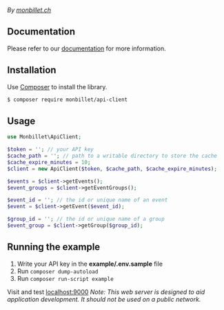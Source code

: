 *By [monbillet.ch](https://monbillet.ch/)*

## Documentation

Please refer to our [documentation](https://monbillet.ch/api/v1/doc) for more information.

## Installation

Use [Composer](https://getcomposer.org/) to install the library.

```bash
$ composer require monbillet/api-client
```

## Usage

```php
use Monbillet\ApiClient;

$token = ''; // your API key
$cache_path = ''; // path to a writable directory to store the cache
$cache_expire_minutes = 10;
$client = new ApiClient($token, $cache_path, $cache_expire_minutes);

$events = $client->getEvents();
$event_groups = $client->getEventGroups();

$event_id = ''; // the id or unique name of an event
$event = $client->getEvent($event_id);

$group_id = ''; // the id or unique name of a group
$event_group = $client->getGroup($group_id);
```

## Running the example

1. Write your API key in the **example/.env.sample** file
2. Run ```composer dump-autoload```
3. Run ```composer run-script example```

Visit and test [localhost:9000](http://localhost:9000/)
*Note: This web server is designed to aid application development. It should not be used on a public network.*

